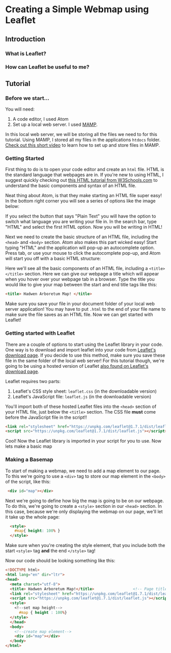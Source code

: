 # Creating a Simple Webmap using Leaflet

## Introduction
### What is Leaflet?

### How can Leaflet be useful to me?


## Tutorial
### Before we start...
You will need:
1. A code editor, I used Atom
2. Set up a local web server. I used [MAMP](https://www.mamp.info/en/mac/).

In this local web server, we will be storing all the files we need to for this tutorial. Using MAMP, I stored all my files in the applications `htdocs` folder. [Check out this short video](https://www.youtube.com/watch?v=N0CPgBrjpl8&feature=emb_logo) to learn how to set up and store files in MAMP.

### Getting Started
First thing to do is to open your code editor and create an `html` file. HTML is the standard language that webpages are in. If you're new to using HTML, I suggest quickly checking out [this HTML tutorial from W3Schools.com](https://www.w3schools.com/html/) to understand the basic components and syntax of an HTML file. 

Neat thing about Atom, is that they make starting an HTML file super easy! In the bottom right corner you will see a series of options like the image below:

If you select the button that says "Plain Text" you will have the option to switch what language you are writing your file in. In the search bar, type "HTML" and select the first HTML option. Now you will be writing in HTML! 

Next we need to create the basic structure of an HTML file, including the `<head>` and `<body>` section. Atom also makes this part wicked easy! Start typing "HTML" and the application will pop-up an autocomplete option. Press tab, or use your mouse to click the autocomplete pop-up, and Atom will start you off with a basic HTML structure:

Here we'll see all the basic components of an HTML file, including a `<title> </title>` section. Here we can give our webpage a title which will appear when you hover over your webpage tab in a browser. Type the title you would like to give your map between the start and end title tags like this:

```html
<title> Hadwen Arboretum Map! </title>
```

Make sure you save your file in your document folder of your local web server application! You may have to put `.html` to the end of your file name to make sure the file saves as an HTML file. Now we can get started with Leaflet!

### Getting started with Leaflet
There are a couple of options to start using the Leaflet library in your code. One way is to download and import leaflet into your code from [Leaflet's download page](https://leafletjs.com/download.html). If you decide to use this method, make sure you save these file in the same folder of the local web server! For this tutorial though, we're going to be using a hosted version of Leaflet [also found on Leaflet's download page](https://leafletjs.com/download.html).

Leaflet requires two parts:
1. Leaflet's CSS style sheet: `leaflet.css` (in the downloadable version)
2. Leaflet's JavaScript file: `leaflet.js` (in the downloadable version)

You'll import both of these hosted Leaflet files into the `<head>` section of your HTML file, just below the `<title>` section. The CSS file **must** come before the JavaScript file in the script!!

```html
<link rel="stylesheet" href="https://unpkg.com/leaflet@1.7.1/dist/leaflet.css" />
<script src="https://unpkg.com/leaflet@1.7.1/dist/leaflet.js"></script>
```
Cool! Now the Leaflet library is imported in your script for you to use. Now lets make a basic map

### Making a Basemap
To start of making a webmap, we need to add a map element to our page. To this we're going to use a `<div>` tag to store our map element in the `<body>` of the script, like this:

```html
 <div id="map"></div>
```

Next we're going to define how big the map is going to be on our webpage. To do this, we're going to create a `<style>` section in our `<head>` section. In this case, because we're only displaying the webmap on our page, we'll let it take up the whole page:

```html
  <style>
    #map{ height: 100% }
  </style>
```
Make sure when you're creating the style element, that you include both the start `<style>` tag **and** the end `</style>` tag!

Now our code should be looking something like this:

```html
<!DOCTYPE html>
<html lang="en" dir="ltr">
<head>
  <meta charset="utf-8">
  <title> Hadwen Arboretum Map!</title>                 <!-- Page title --> 
  <link rel="stylesheet" href="https://unpkg.com/leaflet@1.7.1/dist/leaflet.css" /> <!-- Leaflet Style Sheet -->
  <script src="https://unpkg.com/leaflet@1.7.1/dist/leaflet.js"></script>           <!-- Leaflet JavaScript File -->
  <style> 
    <!--set map height--> 
      #map { height : 100%} 
  </style>  
  </head>
  <body>
    <!--create map element-->
    <div id="map"></div>
  </body>
</html>
```

